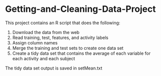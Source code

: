 # Getting-and-Cleaning-Data-Project

This project contains an R script that does the following:
1. Download the data from the web
2. Read training, test, features, and activity labels
3. Assign column names
4. Merge the training and test sets to create one data set
5. Create a tidy data set that contains the average of each variable for each activity and each subject

The tidy data set output is saved in setMean.txt
